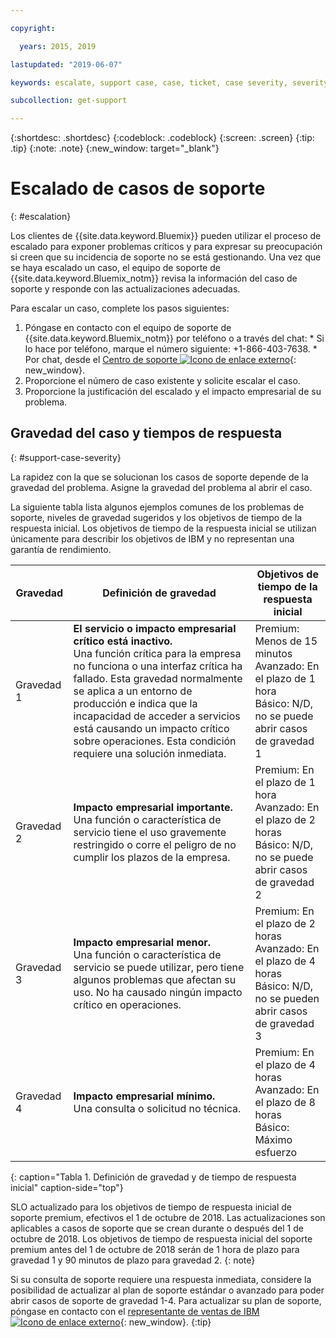 ```yaml
---

copyright:

  years: 2015, 2019

lastupdated: "2019-06-07"

keywords: escalate, support case, case, ticket, case severity, severity 

subcollection: get-support

---
```



{:shortdesc: .shortdesc}
{:codeblock: .codeblock}
{:screen: .screen}
{:tip: .tip}
{:note: .note}
{:new_window: target="_blank"}


# Escalado de casos de soporte
{: #escalation}

Los clientes de {{site.data.keyword.Bluemix}} pueden utilizar el proceso de escalado para exponer problemas críticos y para expresar su preocupación si creen que su incidencia de soporte no se está gestionando. Una vez que se haya escalado un caso, el equipo de soporte de {{site.data.keyword.Bluemix_notm}} revisa la información del caso de soporte y responde con las actualizaciones adecuadas.

 Para escalar un caso, complete los pasos siguientes:

  1. Póngase en contacto con el equipo de soporte de {{site.data.keyword.Bluemix_notm}} por teléfono o a través del chat:
    * Si lo hace por teléfono, marque el número siguiente: +1-866-403-7638.
    * Por chat, desde el [Centro de soporte ![Icono de enlace externo](../icons/launch-glyph.svg "Icono de enlace externo")](https://{DomainName}/unifiedsupport/supportcenter){: new_window}.
  2. Proporcione el número de caso existente y solicite escalar el caso.
  3. Proporcione la justificación del escalado y el impacto empresarial de su problema.

## Gravedad del caso y tiempos de respuesta
{: #support-case-severity}

La rapidez con la que se solucionan los casos de soporte depende de la gravedad del problema. Asigne la gravedad del problema al abrir el caso.

La siguiente tabla lista algunos ejemplos comunes de los problemas de soporte, niveles de gravedad sugeridos y los objetivos de tiempo de la respuesta inicial. Los objetivos de tiempo de la respuesta inicial se utilizan únicamente para describir los objetivos de IBM y no representan una garantía de rendimiento.

| Gravedad | Definición de gravedad | Objetivos de tiempo de la respuesta inicial |
|-----|------- | ----- |
| Gravedad 1 | <strong>El servicio o impacto empresarial crítico está inactivo.</strong> <br> Una función crítica para la empresa no funciona o una interfaz crítica ha fallado. Esta gravedad normalmente se aplica a un entorno de producción e indica que la incapacidad de acceder a servicios está causando un impacto crítico sobre operaciones. Esta condición requiere una solución inmediata. | Premium: Menos de 15 minutos <br> Avanzado: En el plazo de 1 hora <br> Básico: N/D, no se puede abrir casos de gravedad 1 |
| Gravedad 2 | <strong>Impacto empresarial importante.</strong> <br> Una función o característica de servicio tiene el uso gravemente restringido o corre el peligro de no cumplir los plazos de la empresa. | Premium: En el plazo de 1 hora <br> Avanzado: En el plazo de 2 horas <br> Básico: N/D, no se puede abrir casos de gravedad 2 |
| Gravedad 3 | <strong>Impacto empresarial menor.</strong> <br> Una función o característica de servicio se puede utilizar, pero tiene algunos problemas que afectan su uso. No ha causado ningún impacto crítico en operaciones. | Premium: En el plazo de 2 horas <br> Avanzado: En el plazo de 4 horas <br> Básico: N/D, no se pueden abrir casos de gravedad 3 |
| Gravedad 4 | <strong>Impacto empresarial mínimo.</strong> <br> Una consulta o solicitud no técnica. | Premium: En el plazo de 4 horas <br> Avanzado: En el plazo de 8 horas <br> Básico: Máximo esfuerzo |
{: caption="Tabla 1. Definición de gravedad y de tiempo de respuesta inicial" caption-side="top"}

SLO actualizado para los objetivos de tiempo de respuesta inicial de soporte premium, efectivos el 1 de octubre de 2018. Las actualizaciones son aplicables a casos de soporte que se crean durante o después del 1 de octubre de 2018. Los objetivos de tiempo de respuesta inicial del soporte premium antes del 1 de octubre de 2018 serán de 1 hora de plazo para gravedad 1 y 90 minutos de plazo para gravedad 2.
{: note}

Si su consulta de soporte requiere una respuesta inmediata, considere la posibilidad de actualizar al plan de soporte estándar o avanzado para poder abrir casos de soporte de gravedad 1-4. Para actualizar su plan de soporte, póngase en contacto con el [representante de ventas de IBM ![Icono de enlace externo](../icons/launch-glyph.svg "Icono de enlace externo")](https://www.ibm.com/contact/us/en/?lnk=flg-cont-usen){: new_window}.
{:tip}
